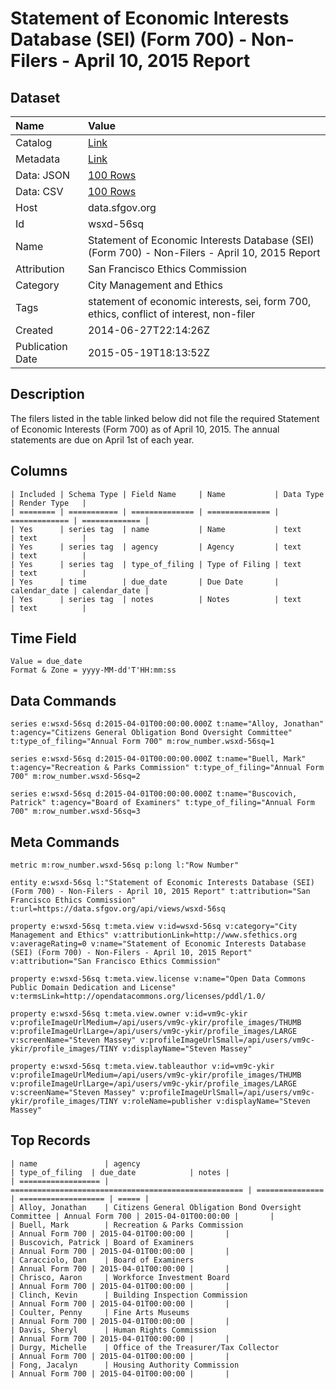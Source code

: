 # Statement of Economic Interests Database (SEI) (Form 700) - Non-Filers - April 10, 2015 Report

## Dataset

| Name | Value |
| :--- | :---- |
| Catalog | [Link](https://catalog.data.gov/dataset/statement-of-economic-interests-database-sei-form-700-non-filers-169f1) |
| Metadata | [Link](https://data.sfgov.org/api/views/wsxd-56sq) |
| Data: JSON | [100 Rows](https://data.sfgov.org/api/views/wsxd-56sq/rows.json?max_rows=100) |
| Data: CSV | [100 Rows](https://data.sfgov.org/api/views/wsxd-56sq/rows.csv?max_rows=100) |
| Host | data.sfgov.org |
| Id | wsxd-56sq |
| Name | Statement of Economic Interests Database (SEI) (Form 700) - Non-Filers - April 10, 2015 Report |
| Attribution | San Francisco Ethics Commission |
| Category | City Management and Ethics |
| Tags | statement of economic interests, sei, form 700, ethics, conflict of interest, non-filer |
| Created | 2014-06-27T22:14:26Z |
| Publication Date | 2015-05-19T18:13:52Z |

## Description

The filers listed in the table linked below did not file the required Statement of Economic Interests (Form 700) as of April 10, 2015. The annual statements are due on April 1st of each year.

## Columns

```ls
| Included | Schema Type | Field Name     | Name           | Data Type     | Render Type   |
| ======== | =========== | ============== | ============== | ============= | ============= |
| Yes      | series tag  | name           | Name           | text          | text          |
| Yes      | series tag  | agency         | Agency         | text          | text          |
| Yes      | series tag  | type_of_filing | Type of Filing | text          | text          |
| Yes      | time        | due_date       | Due Date       | calendar_date | calendar_date |
| Yes      | series tag  | notes          | Notes          | text          | text          |
```

## Time Field

```ls
Value = due_date
Format & Zone = yyyy-MM-dd'T'HH:mm:ss
```

## Data Commands

```ls
series e:wsxd-56sq d:2015-04-01T00:00:00.000Z t:name="Alloy, Jonathan" t:agency="Citizens General Obligation Bond Oversight Committee" t:type_of_filing="Annual Form 700" m:row_number.wsxd-56sq=1

series e:wsxd-56sq d:2015-04-01T00:00:00.000Z t:name="Buell, Mark" t:agency="Recreation & Parks Commission" t:type_of_filing="Annual Form 700" m:row_number.wsxd-56sq=2

series e:wsxd-56sq d:2015-04-01T00:00:00.000Z t:name="Buscovich, Patrick" t:agency="Board of Examiners" t:type_of_filing="Annual Form 700" m:row_number.wsxd-56sq=3
```

## Meta Commands

```ls
metric m:row_number.wsxd-56sq p:long l:"Row Number"

entity e:wsxd-56sq l:"Statement of Economic Interests Database (SEI) (Form 700) - Non-Filers - April 10, 2015 Report" t:attribution="San Francisco Ethics Commission" t:url=https://data.sfgov.org/api/views/wsxd-56sq

property e:wsxd-56sq t:meta.view v:id=wsxd-56sq v:category="City Management and Ethics" v:attributionLink=http://www.sfethics.org v:averageRating=0 v:name="Statement of Economic Interests Database (SEI) (Form 700) - Non-Filers - April 10, 2015 Report" v:attribution="San Francisco Ethics Commission"

property e:wsxd-56sq t:meta.view.license v:name="Open Data Commons Public Domain Dedication and License" v:termsLink=http://opendatacommons.org/licenses/pddl/1.0/

property e:wsxd-56sq t:meta.view.owner v:id=vm9c-ykir v:profileImageUrlMedium=/api/users/vm9c-ykir/profile_images/THUMB v:profileImageUrlLarge=/api/users/vm9c-ykir/profile_images/LARGE v:screenName="Steven Massey" v:profileImageUrlSmall=/api/users/vm9c-ykir/profile_images/TINY v:displayName="Steven Massey"

property e:wsxd-56sq t:meta.view.tableauthor v:id=vm9c-ykir v:profileImageUrlMedium=/api/users/vm9c-ykir/profile_images/THUMB v:profileImageUrlLarge=/api/users/vm9c-ykir/profile_images/LARGE v:screenName="Steven Massey" v:profileImageUrlSmall=/api/users/vm9c-ykir/profile_images/TINY v:roleName=publisher v:displayName="Steven Massey"
```

## Top Records

```ls
| name               | agency                                               | type_of_filing  | due_date            | notes | 
| ================== | ==================================================== | =============== | =================== | ===== | 
| Alloy, Jonathan    | Citizens General Obligation Bond Oversight Committee | Annual Form 700 | 2015-04-01T00:00:00 |       | 
| Buell, Mark        | Recreation & Parks Commission                        | Annual Form 700 | 2015-04-01T00:00:00 |       | 
| Buscovich, Patrick | Board of Examiners                                   | Annual Form 700 | 2015-04-01T00:00:00 |       | 
| Caracciolo, Dan    | Board of Examiners                                   | Annual Form 700 | 2015-04-01T00:00:00 |       | 
| Chrisco, Aaron     | Workforce Investment Board                           | Annual Form 700 | 2015-04-01T00:00:00 |       | 
| Clinch, Kevin      | Building Inspection Commission                       | Annual Form 700 | 2015-04-01T00:00:00 |       | 
| Coulter, Penny     | Fine Arts Museums                                    | Annual Form 700 | 2015-04-01T00:00:00 |       | 
| Davis, Sheryl      | Human Rights Commission                              | Annual Form 700 | 2015-04-01T00:00:00 |       | 
| Durgy, Michelle    | Office of the Treasurer/Tax Collector                | Annual Form 700 | 2015-04-01T00:00:00 |       | 
| Fong, Jacalyn      | Housing Authority Commission                         | Annual Form 700 | 2015-04-01T00:00:00 |       | 
```